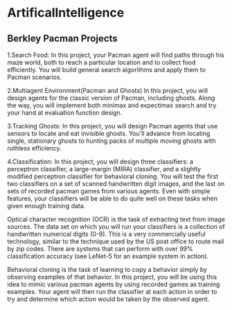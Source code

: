 # ArtificalIntelligence

Berkley Pacman Projects
----------------------------
1.Search Food:
In this project, your Pacman agent will find paths through his maze world, both to reach a particular location and to collect food   efficiently. You will build general search algorithms and apply them to Pacman scenarios.

2.Multiagent Environment(Pacman and Ghosts)
In this project, you will design agents for the classic version of Pacman, including ghosts. Along the way, you will implement both minimax and expectimax search and try your hand at evaluation function design.

3.Tracking Ghosts:
In this project, you will design Pacman agents that use sensors to locate and eat invisible ghosts. You'll advance from locating single, stationary ghosts to hunting packs of multiple moving ghosts with ruthless efficiency.

4.Classification:
In this project, you will design three classifiers: a perceptron classifier, a large-margin (MIRA) classifier, and a slightly modified perceptron classifier for behavioral cloning. You will test the first two classifiers on a set of scanned handwritten digit images, and the last on sets of recorded pacman games from various agents. Even with simple features, your classifiers will be able to do quite well on these tasks when given enough training data.

Optical character recognition (OCR) is the task of extracting text from image sources. The data set on which you will run your classifiers is a collection of handwritten numerical digits (0-9). This is a very commercially useful technology, similar to the technique used by the US post office to route mail by zip codes. There are systems that can perform with over 99% classification accuracy (see LeNet-5 for an example system in action).

Behavioral cloning is the task of learning to copy a behavior simply by observing examples of that behavior. In this project, you will be using this idea to mimic various pacman agents by using recorded games as training examples. Your agent will then run the classifier at each action in order to try and determine which action would be taken by the observed agent.
